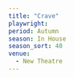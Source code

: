 ```yaml
---
title: "Crave"
playwright:
period: Autumn
season: In House
season_sort: 40
venue:
  - New Theatre
---
```

